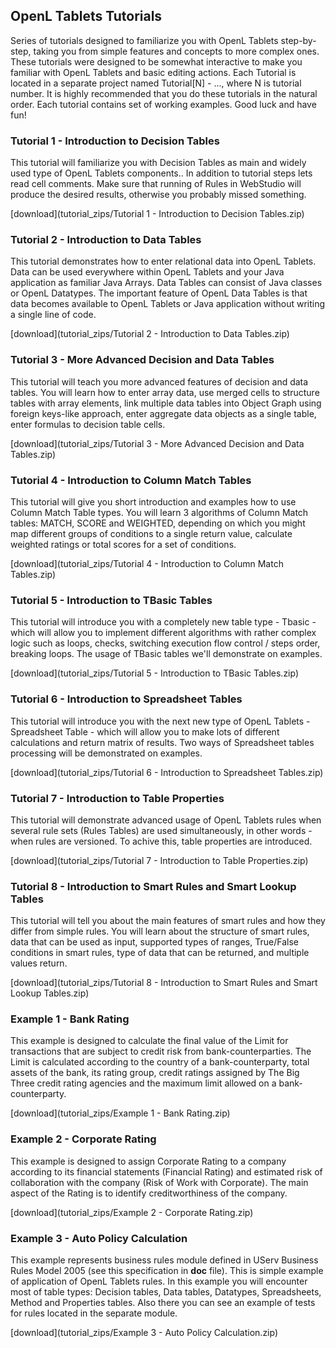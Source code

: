 OpenL Tablets Tutorials
-----------------------

Series of tutorials designed to familiarize you with OpenL Tablets step-by-step, taking you from simple features and concepts to more complex ones. These tutorials were designed to be somewhat interactive to make you familiar with OpenL Tablets and basic editing actions. Each Tutorial is located in a separate project named Tutorial\[N\] - ..., where N is tutorial number. It is highly recommended that you do these tutorials in the natural order. Each tutorial contains set of working examples. Good luck and have fun!

### Tutorial 1 - Introduction to Decision Tables

This tutorial will familiarize you with Decision Tables as main and widely used type of OpenL Tablets components.. In addition to tutorial steps lets read cell comments. Make sure that running of Rules in WebStudio will produce the desired results, otherwise you probably missed something.

[download](tutorial_zips/Tutorial 1 - Introduction to Decision Tables.zip)

### Tutorial 2 - Introduction to Data Tables

This tutorial demonstrates how to enter relational data into OpenL Tablets. Data can be used everywhere within OpenL Tablets and your Java application as familiar Java Arrays. Data Tables can consist of Java classes or OpenL Datatypes. The important feature of OpenL Data Tables is that data becomes available to OpenL Tablets or Java application without writing a single line of code.

[download](tutorial_zips/Tutorial 2 - Introduction to Data Tables.zip)

### Tutorial 3 - More Advanced Decision and Data Tables

This tutorial will teach you more advanced features of decision and data tables. You will learn how to enter array data, use merged cells to structure tables with array elements, link multiple data tables into Object Graph using foreign keys-like approach, enter aggregate data objects as a single table, enter formulas to decision table cells.

[download](tutorial_zips/Tutorial 3 - More Advanced Decision and Data Tables.zip)

### Tutorial 4 - Introduction to Column Match Tables

This tutorial will give you short introduction and examples how to use Column Match Table types. You will learn 3 algorithms of Column Match tables: MATCH, SCORE and WEIGHTED, depending on which you might map different groups of conditions to a single return value, calculate weighted ratings or total scores for a set of conditions.

[download](tutorial_zips/Tutorial 4 - Introduction to Column Match Tables.zip)

### Tutorial 5 - Introduction to TBasic Tables

This tutorial will introduce you with a completely new table type - Tbasic - which will allow you to implement different algorithms with rather complex logic such as loops, checks, switching execution flow control / steps order, breaking loops. The usage of TBasic tables we'll demonstrate on examples.

[download](tutorial_zips/Tutorial 5 - Introduction to TBasic Tables.zip)

### Tutorial 6 - Introduction to Spreadsheet Tables

This tutorial will introduce you with the next new type of OpenL Tablets - Spreadsheet Table - which will allow you to make lots of different calculations and return matrix of results. Two ways of Spreadsheet tables processing will be demonstrated on examples.

[download](tutorial_zips/Tutorial 6 - Introduction to Spreadsheet Tables.zip)

### Tutorial 7 - Introduction to Table Properties

This tutorial will demonstrate advanced usage of OpenL Tablets rules when several rule sets (Rules Tables) are used simultaneously, in other words - when rules are versioned. To achive this, table properties are introduced.

[download](tutorial_zips/Tutorial 7 - Introduction to Table Properties.zip)

### Tutorial 8 - Introduction to Smart Rules and Smart Lookup Tables

This tutorial will tell you about the main features of smart rules and how they differ from simple rules. You will learn about the structure of smart rules, data that can be used as input, supported types of ranges, True/False conditions in smart rules, type of data that can be returned, and multiple values return.

[download](tutorial_zips/Tutorial 8 - Introduction to Smart Rules and Smart Lookup Tables.zip)

### Example 1 - Bank Rating

This example is designed to calculate the final value of the Limit for transactions that are subject to credit risk from bank-counterparties. The Limit is calculated according to the country of a bank-counterparty, total assets of the bank, its rating group, credit ratings assigned by The Big Three credit rating agencies and the maximum limit allowed on a bank-counterparty.

[download](tutorial_zips/Example 1 - Bank Rating.zip)

### Example 2 - Corporate Rating

This example is designed to assign Corporate Rating to a company according to its financial statements (Financial Rating) and estimated risk of collaboration with the company (Risk of Work with Corporate). The main aspect of the Rating is to identify creditworthiness of the company.

[download](tutorial_zips/Example 2 - Corporate Rating.zip)

### Example 3 - Auto Policy Calculation

This example represents business rules module defined in UServ Business Rules Model 2005 (see this specification in **doc** file). This is simple example of application of OpenL Tablets rules. In this example you will encounter most of table types: Decision tables, Data tables, Datatypes, Spreadsheets, Method and Properties tables. Also there you can see an example of tests for rules located in the separate module.

[download](tutorial_zips/Example 3 - Auto Policy Calculation.zip)
